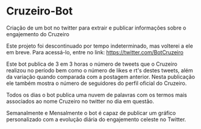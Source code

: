 # Cruzeiro-Bot
Criação de um bot no twitter para extrair e publicar informações sobre o engajemento do Cruzeiro

Este projeto foi descontinuado por tempo indeterminado, mas volterei a ele em breve.
Para acessá-lo, entre no link: https://twitter.com/BotCruzeiro

Este bot publica de 3 em 3 horas o número de tweets que o Cruzeiro realizou no período bem como o número de likes e rt's destes tweets, além da variação quando comparada com a postagem anterior. Nesta publicação ele também mostra o número de seguidores do perfil oficial do Cruzeiro.

Todos os dias o bot publica uma nuvem de palavras com os termos mais associados ao nome Cruzeiro no twitter no dia em questão.

Semanalmente e Mensalmente o bot é capaz de publicar um gráfico personalizado com a evolução diária do engajemento celeste no Twitter.
